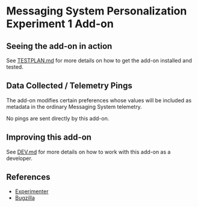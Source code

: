 # Messaging System Personalization Experiment 1 Add-on

## Seeing the add-on in action

See [TESTPLAN.md](./docs/TESTPLAN.md) for more details on how to get the add-on installed and tested.

## Data Collected / Telemetry Pings

The add-on modifies certain preferences whose values will be included as metadata in the ordinary Messaging System telemetry.

No pings are sent directly by this add-on.

## Improving this add-on

See [DEV.md](./docs/DEV.md) for more details on how to work with this add-on as a developer.

## References

- [Experimenter](https://experimenter.services.mozilla.com/experiments/messaging-system-personalization-experiment-1-accounts/)
- [Bugzilla](https://bugzilla.mozilla.org/show_bug.cgi?id=1594422)
